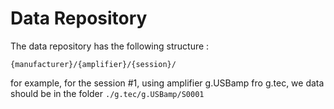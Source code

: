 # Data Repository

The data repository has the following structure :

`{manufacturer}/{amplifier}/{session}/`

for example, for the session #1, using amplifier g.USBamp fro g.tec, we data should be in the folder `./g.tec/g.USBamp/S0001`
